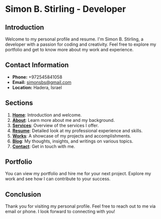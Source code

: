 # Simon B. Stirling - Developer

## Introduction

Welcome to my personal profile and resume. I'm Simon B. Stirling, a developer with a passion for coding and creativity. Feel free to explore my portfolio and get to know more about my work and experience.

## Contact Information

- **Phone:** +972545841058
- **Email:** simonsbs@gmail.com
- **Location:** Hadera, Israel

## Sections

1. **[Home](https://simonsbs.github.io/)**: Introduction and welcome.
2. **[About](https://simonsbs.github.io/about)**: Learn more about me and my background.
3. **[Services](https://simonsbs.github.io/services)**: Overview of the services I offer.
4. **[Resume](https://simonsbs.github.io/resume)**: Detailed look at my professional experience and skills.
5. **[Works](https://simonsbs.github.io/works)**: A showcase of my projects and accomplishments.
6. **[Blog](https://simonsbs.github.io/blog)**: My thoughts, insights, and writings on various topics.
7. **[Contact](https://simonsbs.github.io/contact)**: Get in touch with me.

## Portfolio

You can view my portfolio and hire me for your next project. Explore my work and see how I can contribute to your success.

## Conclusion

Thank you for visiting my personal profile. Feel free to reach out to me via email or phone. I look forward to connecting with you!
